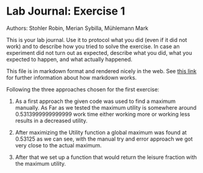 # Lab Journal: Exercise 1

Authors: Stohler Robin, Merian Sybilla, Mühlemann Mark 

This is your lab journal. Use it to protocol what you did (even if it did not work) and to describe how you tried to solve the exercise. In case an experiment did not turn out as expected, describe what you did, what you expected to happen, and what actually happened.

This file is in markdown format and rendered nicely in the web. See [this link](https://github.com/adam-p/markdown-here/wiki/Markdown-Cheatsheet) for further information about how markdown works.




Following the three approaches chosen for the first exercise:

1. As a first approach the given code was used to find a maximum manually. As Far as we tested the maximum utility is somewhere around 0.5313999999999999 work time either working more or working less results in a decreased utility.

2. After maximizing the Utility function a global maximum was found at 0.53125 as we can see, with the manual try and error approach we got very close to the actual maximum.

3. After that we set up a function that would return the leisure fraction with the maximum utility.

